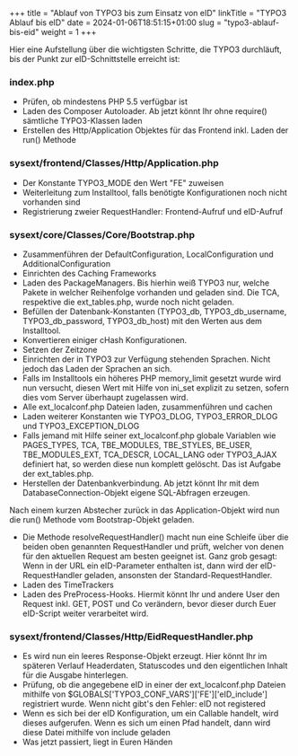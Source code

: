 +++
title = "Ablauf von TYPO3 bis zum Einsatz von eID"
linkTitle = "TYPO3 Ablauf bis eID"
date = 2024-01-06T18:51:15+01:00
slug = "typo3-ablauf-bis-eid"
weight = 1
+++

Hier eine Aufstellung über die wichtigsten Schritte, die TYPO3 durchläuft, bis der Punkt 
zur eID-Schnittstelle erreicht ist:

### index.php

- Prüfen, ob mindestens PHP 5.5 verfügbar ist
- Laden des Composer Autoloader. Ab jetzt könnt Ihr ohne require() sämtliche TYPO3-Klassen 
  laden
- Erstellen des Http/Application Objektes für das Frontend inkl. Laden der run() Methode

### sysext/frontend/Classes/Http/Application.php

- Der Konstante TYPO3_MODE den Wert "FE" zuweisen
- Weiterleitung zum Installtool, falls benötigte Konfigurationen noch nicht vorhanden sind
- Registrierung zweier RequestHandler: Frontend-Aufruf und eID-Aufruf

### sysext/core/Classes/Core/Bootstrap.php

- Zusammenführen der DefaultConfiguration, LocalConfiguration und AdditionalConfiguration
- Einrichten des Caching Frameworks
- Laden des PackageManagers. Bis hierhin weiß TYPO3 nur, welche Pakete in welcher 
  Reihenfolge vorhanden und geladen sind. Die TCA, respektive die ext_tables.php, wurde
  noch nicht geladen.
- Befüllen der Datenbank-Konstanten (TYPO3_db, TYPO3_db_username, TYPO3_db_password, 
  TYPO3_db_host) mit den Werten aus dem Installtool.
- Konvertieren einiger cHash Konfigurationen. 
- Setzen der Zeitzone
- Einrichten der in TYPO3 zur Verfügung stehenden Sprachen. Nicht jedoch das Laden der 
  Sprachen an sich. 
- Falls im Installtools ein höheres PHP memory_limit gesetzt wurde wird nun versucht, 
  diesen Wert mit Hilfe von ini_set explizit zu setzen, sofern dies vom Server überhaupt 
  zugelassen wird. 
- Alle ext_localconf.php Dateien laden, zusammenführen und cachen 
- Laden weiterer Konstanten wie TYPO3_DLOG, TYPO3_ERROR_DLOG und TYPO3_EXCEPTION_DLOG 
- Falls jemand mit Hilfe seiner ext_localconf.php globale Variablen wie PAGES_TYPES, TCA, 
  TBE_MODULES, TBE_STYLES, BE_USER, TBE_MODULES_EXT, TCA_DESCR, LOCAL_LANG oder TYPO3_AJAX 
  definiert hat, so werden diese nun komplett gelöscht. Das ist Aufgabe der ext_tables.php. 
- Herstellen der Datenbankverbindung. Ab jetzt könnt Ihr mit dem DatabaseConnection-Objekt 
  eigene SQL-Abfragen erzeugen. 

Nach einem kurzen Abstecher zurück in das Application-Objekt wird nun die run() Methode 
vom Bootstrap-Objekt geladen.

- Die Methode resolveRequestHandler() macht nun eine Schleife über die beiden oben 
  genannten RequestHandler und prüft, welcher von denen für den aktuellen Request am 
  besten geeignet ist. Ganz grob gesagt: Wenn in der URL ein eID-Parameter enthalten 
  ist, dann wird der eID-RequestHandler geladen, ansonsten der Standard-RequestHandler.
- Laden des TimeTrackers
- Laden des PreProcess-Hooks. Hiermit könnt Ihr und andere User den Request inkl. GET,
  POST und Co verändern, bevor dieser durch Euer eID-Script weiter verarbeitet wird.

### sysext/frontend/Classes/Http/EidRequestHandler.php

- Es wird nun ein leeres Response-Objekt erzeugt. Hier könnt Ihr im späteren Verlauf 
  Headerdaten, Statuscodes und den eigentlichen Inhalt für die Ausgabe hinterlegen.
- Prüfung, ob die angegebene eID in einer der ext_localconf.php Dateien mithilfe von 
  $GLOBALS['TYPO3_CONF_VARS']['FE']['eID_include'] registriert wurde. Wenn nicht gibt's
  den Fehler: eID not registered
- Wenn es sich bei der eID Konfiguration, um ein Callable handelt, wird dieses aufgerufen.
  Wenn es sich um einen Pfad handelt, dann wird diese Datei mithilfe von include geladen
- Was jetzt passiert, liegt in Euren Händen
